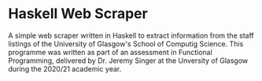 # Haskell Web Scraper

A simple web scraper written in Haskell to extract information from the staff listings of the University of Glasgow's School of Computig Science. This programme was written as part of an assessment in Functional Programming, delivered by Dr. Jeremy Singer at the Unversity of Glasgow during the 2020/21 academic year.
